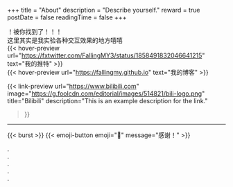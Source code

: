 +++
title = "About"
description = "Describe yourself."
reward = true
postDate = false
readingTime = false
+++

！被你找到了！！！  
这里其实是我实验各种交互效果的地方嘻嘻  
{{< hover-preview url="https://fxtwitter.com/FallingMY3/status/1858491832046641215" text="我的推特" >}}  
{{< hover-preview url="https://fallingmy.github.io" text="我的博客" >}}  

<!-- {{< screenshot-preview 
   url="https://www.bilibili.com" 
   screenshot="https://api.screenshotapi.net/screenshot.png?url=https://www.bing.com" 
>}} -->

{{< link-preview 
   url="https://www.bilibili.com" 
   image="https://g.foolcdn.com/editorial/images/514821/bili-logo.png" 
   title="Bilibili" 
   description="This is an example description for the link." 
>}}

---



<!-- {{< emoji-button >}} -->
{{< burst >}}
{{< emoji-button emoji="🎉" message="感谢！" >}}

<!-- {{< youtube dQw4w9WgXcQ >}} -->
.  
.  
.  
.  
.  